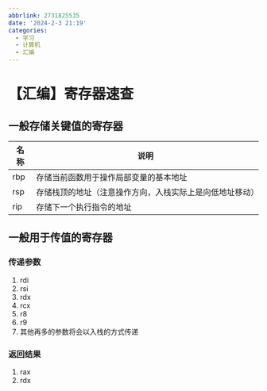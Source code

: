 ```yaml
---
abbrlink: 2731825535
date: '2024-2-3 21:19'
categories:
  - 学习
  - 计算机
  - 汇编
---
```


# 【汇编】寄存器速查

## 一般存储关键值的寄存器

名称|说明
--|--
rbp|存储当前函数用于操作局部变量的基本地址
rsp|存储栈顶的地址（注意操作方向，入栈实际上是向低地址移动）
rip|存储下一个执行指令的地址

## 一般用于传值的寄存器

### 传递参数

1. rdi
1. rsi
1. rdx
1. rcx
1. r8
1. r9
1. 其他再多的参数将会以入栈的方式传递

### 返回结果

1. rax
1. rdx
